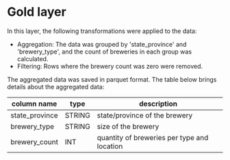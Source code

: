 # Gold layer

In this layer, the following transformations were applied to the data:

- Aggregation: The data was grouped by 'state_province' and 'brewery_type', and the count of breweries in each group was calculated.
- Filtering: Rows where the brewery count was zero were removed.

The aggregated data was saved in parquet format.
The table below brings details about the aggregated data:

| column name | type | description |
|-------------|------|-------------|
| state_province | STRING | state/province of the brewery
| brewery_type | STRING | size of the brewery
| brewery_count | INT | quantity of breweries per type and location
